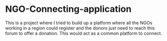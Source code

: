 # NGO-Connecting-application
This is a project where I tried to build up a platform where all the NGOs working in a region could register and the donors just need to reach this forum to offer a donation. This would act as a common platform to connect.
